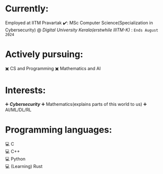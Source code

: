# Currently:
 Employed at IITM Pravartak
✔️: MSc Computer Science(Specialization in Cybersecurity)  @ *Digital University Kerala(erstwhile IIITM-K)* : `Ends August 2024`
# Actively pursuing:
:heavy_multiplication_x: CS and Programming
:heavy_multiplication_x: Mathematics and AI
# Interests:
:heavy_plus_sign: *__Cybersecurity__*
:heavy_plus_sign: Mathematics(explains parts of this world to us)
:heavy_plus_sign: AI/ML/DL/RL
# Programming languages:
:computer: C  
:computer: C++  
:computer: Python  
:computer: (Learning) Rust
